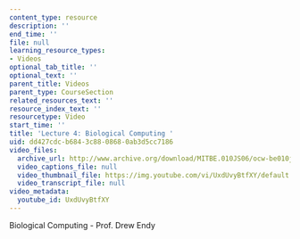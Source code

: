 ```yaml
---
content_type: resource
description: ''
end_time: ''
file: null
learning_resource_types:
- Videos
optional_tab_title: ''
optional_text: ''
parent_title: Videos
parent_type: CourseSection
related_resources_text: ''
resource_index_text: ''
resourcetype: Video
start_time: ''
title: 'Lecture 4: Biological Computing '
uid: dd427cdc-b684-3c88-0868-0ab3d5cc7186
video_files:
  archive_url: http://www.archive.org/download/MITBE.010JS06/ocw-be010j-16feb2006-220k.mp4
  video_captions_file: null
  video_thumbnail_file: https://img.youtube.com/vi/UxdUvyBtfXY/default.jpg
  video_transcript_file: null
video_metadata:
  youtube_id: UxdUvyBtfXY
---
```


Biological Computing - Prof. Drew Endy